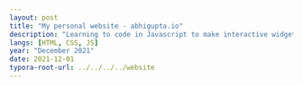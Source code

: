 ```yaml
---
layout: post
title: "My personal website - abhigupta.io"
description: "Learning to code in Javascript to make interactive widgets for teaching."
langs: [HTML, CSS, JS]
year: "December 2021"
date: 2021-12-01
typora-root-url: ../../../../website
---
```


